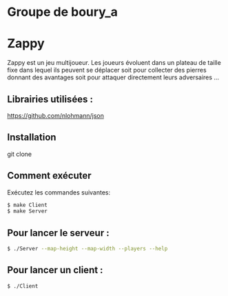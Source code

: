# Groupe de boury_a

# Zappy
Zappy est un jeu multijoueur. Les joueurs évoluent dans un plateau de taille fixe dans lequel ils peuvent se déplacer soit pour collecter des pierres donnant des avantages soit pour attaquer directement leurs adversaires ...

## Librairies utilisées :
https://github.com/nlohmann/json

## Installation 
git clone

## Comment exécuter
Exécutez les commandes suivantes:

```sh
$ make Client
$ make Server
```
## Pour lancer le serveur :

```sh
$ ./Server --map-height --map-width --players --help
```

## Pour lancer un client :
```sh
$ ./Client
```



